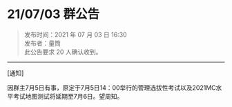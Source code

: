# 21/07/03 群公告

> 发布时间：2021 年 07 月 03 日 16:30  
  发布者：量筒  
  此公告要求 20 人确认收到。

---

[通知]

因群主7月5日有事，原定于7月5日14：00举行的管理选拔性考试以及2021MC水平考试地图测试将延期至7月6日。望周知。
